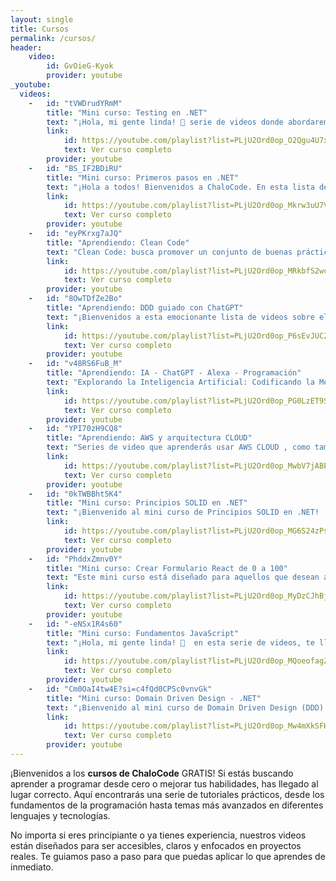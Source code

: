 ```yaml
---
layout: single
title: Cursos
permalink: /cursos/
header:
    video:
        id: GvOieG-Kyok
        provider: youtube
_youtube: 
  videos:
    -   id: "tVWDrudYRmM"
        title: "Mini curso: Testing en .NET"
        text: "¡Hola, mi gente linda! 🌟 serie de videos donde abordaremos todo lo relacionado con Testing en .NET, como pruebas unitarias, pruebas de integración y pruebas de aceptación y configuración de entorno de trabajo con VSCode 🚀✨" 
        link:
            id: https://youtube.com/playlist?list=PLjU2Ord0op_O2Qgu4U7xohULSVVnrOlVO&si=n-JiJxN2jHaGWR3d
            text: Ver curso completo
        provider: youtube
    -   id: "BS_IF2BDiRU"
        title: "Mini curso: Primeros pasos en .NET" 
        text: "¡Hola a todos! Bienvenidos a ChaloCode. En esta lista de videos vamos a sumergirnos en los fundamentos de la programación en .NET. Estos videos son perfecto para aquellos que están comenzando con .NET o para quienes desean reforzar sus conocimientos básicos. Vamos a cubrir varios temas importantes: manejo de clases, clases abstractas, interfaces, cómo trabajar con la línea de comandos y cómo configurar Visual Studio Code para un entorno de desarrollo en .NET."
        link:
            id: https://youtube.com/playlist?list=PLjU2Ord0op_Mkrw3uU7Vc66FmYI145biL&si=xToSj9GMUhGk2rNb
            text: Ver curso completo
        provider: youtube
    -   id: "eyPKrxg7aJQ"
        title: "Aprendiendo: Clean Code" 
        text: "Clean Code: busca promover un conjunto de buenas prácticas de codificación. Por eso, he creado esta serie de videos donde abordamos principios más utilizados, como SOLID, KISS, DRY y YAGNI.Todo el contenido está basado en la refactorización de código real."
        link:
            id: https://youtube.com/playlist?list=PLjU2Ord0op_MRkbfS2wc69N1G1_QAOIbW&si=V8kMGdyMcjE6J3LU
            text: Ver curso completo
        provider: youtube
    -   id: "8OwTDfZe2Bo"
        title: "Aprendiendo: DDD guiado con ChatGPT" 
        text: "¡Bienvenidos a esta emocionante lista de videos sobre el Domain Driven Design(DDD) y su implementación en el desarrollo de APIs! En este proyecto, te guiaré en el aprendizaje de los fundamentos de DDD mientras construimos una API para una cervecería ficticia.Acompáñame en este recorrido en el que exploraremos los principios y prácticas de DDD, incluyendo la separación de capas, el modelado de dominio y la utilización de patrones de diseño comunes. Con la ayuda de ChatGPT, avanzaremos paso a paso en la creación de una API robusta y escalable. Este video te proporcionará las bases necesarias para diseñar y desarrollar APIs eficientes utilizando los principios de DDD. No te pierdas esta oportunidad de potenciar tus habilidades y sumergirte en el fascinante mundo del Diseño Dirigido por Dominio. "
        link:
            id: https://youtube.com/playlist?list=PLjU2Ord0op_P6sEvJUC2dCyq2dkwVJ1ey&si=oDPMDIczBI6x28Uq
            text: Ver curso completo
        provider: youtube
    -   id: "v48RS6FuB_M"
        title: "Aprendiendo: IA - ChatGPT - Alexa - Programación" 
        text: "Explorando la Inteligencia Artificial: Codificando la Mente Conversacional. En esta serie de videos, nos adentraremos en el fascinante mundo de la inteligencia artificial y nos sumergiremos en las posibilidades de ChatGPT, una poderosa herramienta de procesamiento del lenguaje natural desarrollada por OpenAI."
        link:
            id: https://youtube.com/playlist?list=PLjU2Ord0op_PG0LzET9SSxMTcuW_M-xou&si=2f73cpuj7SDWwdIp
            text: Ver curso completo
        provider: youtube
    -   id: "YPI70zH9CQ8"
        title: "Aprendiendo: AWS y arquitectura CLOUD" 
        text: "Series de video que aprenderás usar AWS CLOUD , como también a implementar arquitecturas modernas serverless."
        link:
            id: https://youtube.com/playlist?list=PLjU2Ord0op_MwbV7jABEL2pV3InG_nfAw&si=6BwUrTCMXQb07o4R
            text: Ver curso completo
        provider: youtube
    -   id: "0kTWBBht5K4"
        title: "Mini curso: Principios SOLID en .NET" 
        text: "¡Bienvenido al mini curso de Principios SOLID en .NET!  En esta emocionante serie de videos, exploraremos los principios SOLID, un conjunto de directrices de diseño de software que promueven la creación de código limpio, modular y fácil de mantener en el entorno de desarrollo de .NET. En cada video, te guiare a través de explicaciones claras y ejemplos prácticos para comprender cómo aplicar cada uno de los principios SOLID en tu código. Aprenderás a diseñar software flexible, extensible y resistente a cambios, siguiendo las mejores prácticas utilizadas por los profesionales en la industria del desarrollo de software."
        link:
            id: https://youtube.com/playlist?list=PLjU2Ord0op_MG6S24zPsc77usBukFmity&si=rXBYz9lmTBBKfimm
            text: Ver curso completo
        provider: youtube
    -   id: "PhddxZmnv0Y"
        title: "Mini curso: Crear Formulario React de 0 a 100" 
        text: "Este mini curso está diseñado para aquellos que desean aprender los fundamentos de React y cómo construir un formulario interactivo desde cero. Prepárate para sumergirte en el emocionante mundo de React mientras desarrollas habilidades para construir aplicaciones web modernas y dinámicas."
        link:
            id: https://youtube.com/playlist?list=PLjU2Ord0op_MyDzCJhBjcjW2yTrQSr8sL&si=w1cRVaM4TDWamkkl
            text: Ver curso completo
        provider: youtube
    -   id: "-eNSx1R4s60"
        title: "Mini curso: Fundamentos JavaScript" 
        text: "¡Hola, mi gente linda! 🌟  en esta serie de videos, te llevaré paso a paso desde los conceptos básicos de JavaScript hasta los fundamentos del HTML. Aprenderás cómo usar JavaScript para manipular el DOM (Document Object Model), lo que te permitirá interactuar con las páginas web de manera dinámica 🚀✨"
        link:
            id: https://youtube.com/playlist?list=PLjU2Ord0op_MQoeofagZxI3C41pdCNHL6&si=FVXGRQ6gawz8lBuX
            text: Ver curso completo
        provider: youtube
    -   id: "Cm0OaI4tw4E?si=c4fQd0CPSc0vnvGk"
        title: "Mini curso: Domain Driven Design - .NET" 
        text: "¡Bienvenido al mini curso de Domain Driven Design (DDD) con .NET! En esta emocionante serie de videos, exploraremos los principios y las prácticas fundamentales de DDD y cómo aplicarlos en el contexto del desarrollo de software utilizando la última versión de .NET."
        link:
            id: https://youtube.com/playlist?list=PLjU2Ord0op_Mw4mXkSFHv_h6V4J8F8c1L&si=NbJGzW2elsaRtXcB
            text: Ver curso completo
        provider: youtube
---
```


¡Bienvenidos a los **cursos de ChaloCode** GRATIS! Si estás buscando aprender a programar desde cero o mejorar tus habilidades, has llegado al lugar correcto. Aquí encontrarás una serie de tutoriales prácticos, desde los fundamentos de la programación hasta temas más avanzados en diferentes lenguajes y tecnologías.

No importa si eres principiante o ya tienes experiencia, nuestros videos están diseñados para ser accesibles, claros y enfocados en proyectos reales. Te guiamos paso a paso para que puedas aplicar lo que aprendes de inmediato.

